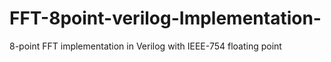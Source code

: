 # FFT-8point-verilog-Implementation-
8-point FFT implementation in Verilog with IEEE-754 floating point
